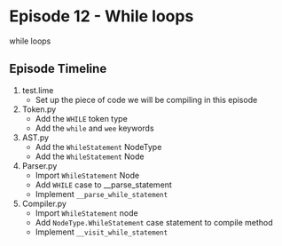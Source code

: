 # Episode 12 - While loops
while loops

## Episode Timeline
1. test.lime
    - Set up the piece of code we will be compiling in this episode
2. Token.py
    - Add the `WHILE` token type
    - Add the `while` and `wee` keywords
3. AST.py
    - Add the `WhileStatement` NodeType
    - Add the `WhileStatement` Node
4. Parser.py
    - Import `WhileStatement` Node
    - Add `WHILE` case to __parse_statement
    - Implement `__parse_while_statement`
5. Compiler.py
    - Import `WhileStatement` node
    - Add `NodeType.WhileStatement` case statement to compile method
    - Implement `__visit_while_statement`